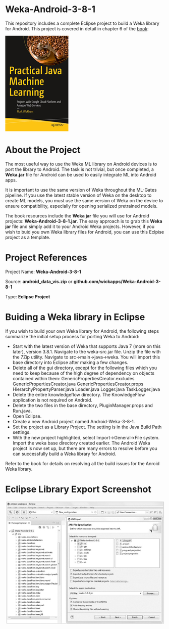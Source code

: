 # Weka-Android-3-8-1
This repository includes a complete Eclipse project to build a Weka library for Android.
This project is covered in detail in chapter 6 of the [book](https://www.apress.com/us/book/9781484239506):

![](fig-cover-sm.jpg)

# About the Project
The most useful way to use the Weka ML library on Android devices is to port the library
to Android. The task is not trivial, but once completed, a **Weka.jar** file for Android can be used to easily integrate ML into Android apps.

It is important to use the same version of Weka throughout the ML-Gates pipeline.
If you use the latest stable version of Weka on the desktop to create ML models, you
must use the same version of Weka on the device to ensure compatibility, especially for
opening serialized pretrained models.

The book resources include the **Weka jar** file you will use for Android projects: **Weka-Android-3-8-1.jar**. The easy approach is to grab this **Weka jar** file and simply add it to your Android Weka projects. However, if you wish to buid you own Weka library files for Android, you can use this Eclpise project as a template.

# Project References

Project Name: **Weka-Android-3-8-1**

Source: **android_data_vis.zip** or **github.com/wickapps/Weka-Android-3-8-1**

Type: **Eclipse Project**

# Buiding a Weka library in Eclipse

If you wish to build your own Weka library for Android, the following steps summarize the initial setup process for porting Weka to Android:

* Start with the latest version of Weka that supports Java 7 (more on this
  later), version 3.8.1. Navigate to the weka-src.jar file. Unzip the file
  with the 7Zip utility. Navigate to src->main->java->weka. You will
  import this base directory into Eclipse after making a few changes.
* Delete all of the gui directory, except for the following files which you
  need to keep because of the high degree of dependency on objects
  contained within them:
  GenericPropertiesCreator.excludes
  GenericPropertiesCreator.java
  GenericPropertiesCreator.props
  HierarchyPropertyParser.java
  Loader.java
  Logger.java
  TaskLogger.java
* Delete the entire knowledgeflow directory. The KnowledgeFlow
  application is not required on Android.
* Delete the two files in the base directory, PluginManager.props and
  Run.java.
* Open Eclipse.
* Create a new Android project named Android-Weka-3-8-1.
* Set the project as a Library Project. The setting is in the Java Build
  Path settings.
* With the new project highlighted, select Import->General->File
  system. Import the weka base directory created earlier.
  The Android Weka project is now set up, but there are many errors to resolve before
  you can successfully build a Weka library for Android. 

Refer to the book for details on resolving all the build issues for the Anroid Weka library.

# Eclipse Library Export Screenshot
![](fig-weka-android.jpg)
